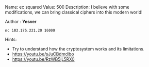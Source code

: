 Name: ec squared
Value: 500
Description: I believe with some modifications, we can bring classical ciphers into this modern world!

Author : **Yesver**

`nc 103.175.221.20 16000 `

Hints:
- Try to understand how the cryptosystem works and its limitations.
- https://youtu.be/sJuCBdmdlbo
- https://youtu.be/RzWB5jL5RX0

